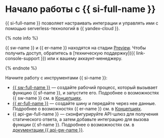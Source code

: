 # Начало работы с {{ si-full-name }}

{{ si-full-name }} позволяет настраивать интеграции и управлять ими с помощью serverless-технологий в {{ yandex-cloud }}.

{% note info %}

{{ sw-name }} и {{ er-name }} находятся на стадии [Preview](../../overview/concepts/launch-stages.md). Чтобы получить доступ, обратитесь в [техническую поддержку]({{ link-console-support }}) или к вашему аккаунт-менеджеру.

{% endnote %}

Начните работу с инструментами {{ si-name }}:
* [{{ sw-full-name }}](workflows.md) — создайте рабочий процесс, который вызывает функцию {{ sf-name }}, и запустите его. Подробнее о возможностях {{ sw-name }} см. в [Концепциях](../concepts/workflows/workflow.md).
* [{{ er-full-name }}](eventrouter.md) — создайте шину и передайте через нее данные. Подробнее о возможностях {{ er-name }} см. в [Концепциях](../concepts/eventrouter/bus.md).
* {{ api-gw-full-name }} — сконфигурируйте API-шлюз для получения статического ответа, а затем добавьте интеграцию для вызова функции {{ sf-name }}. Подробнее о возможностях см. в [документации {{ api-gw-name }}](../../api-gateway/quickstart/index.md).
